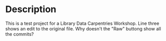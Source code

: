 # Description
This is a test project for a Library Data Carpentries Workshop.
Line three shows an edit to the original file.
Why doesn't the "Raw" buttong show all the commits?
